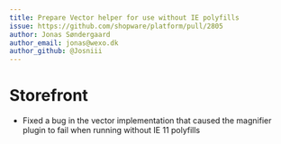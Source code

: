 ```yaml
---
title: Prepare Vector helper for use without IE polyfills
issue: https://github.com/shopware/platform/pull/2805
author: Jonas Søndergaard
author_email: jonas@wexo.dk
author_github: @Josniii
---
```

# Storefront
* Fixed a bug in the vector implementation that caused the magnifier plugin to fail when running without IE 11 polyfills
